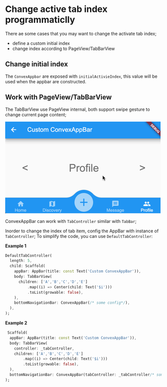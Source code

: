 # Change active tab index programmaticlly

There ae some cases that you may want to change the activate tab index;
* define a custom initial index
* change index according to PageView/TabBarView

## Change initial index

The `ConvexAppbar` are exposed with `initialActivieIndex`, this value will be used when the appbar are constructed.

## Work with PageView/TabBarView
The TabBarView use PageView internal, both support swipe gesture to change current page content;

![](tabcontroller_pageview.gif)

ConvexAppBar can work with `TabController` similar with `TabBar`;

Inorder to change the index of tab item, config the AppBar with instance of `TabController`; To simplify the code, you can use `DefaultTabController`:

**Example 1**  
```dart
DefaultTabController(
  length: 5,
  child: Scaffold(
    appBar: AppBar(title: const Text('Custom ConvexAppBar')),
    body: TabBarView(
      children: ['A','B','C','D','E']
          .map((i) => Center(child: Text('$i')))
          .toList(growable: false),
    ),
    bottomNavigationBar: ConvexAppBar(/* some config*/),
  ),
);
```

**Example 2**  
```dart
 Scaffold(
  appBar: AppBar(title: const Text('Custom ConvexAppBar')),
  body: TabBarView(
    controller: _tabController,
    children: ['A','B','C','D','E']
        .map((i) => Center(child: Text('$i')))
        .toList(growable: false),
  ),
  bottomNavigationBar: ConvexAppBar(tabController: _tabController/* some config*/),
);
``` 
